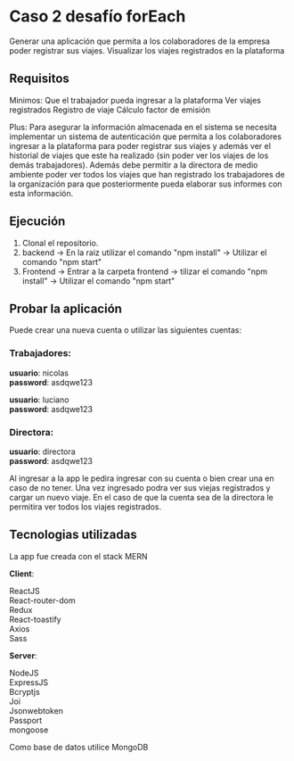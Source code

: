 # Caso 2 desafío forEach

Generar una aplicación que permita a los colaboradores de la empresa poder registrar 
sus viajes.
Visualizar los viajes registrados en la plataforma

## Requisitos

Minimos: 
Que el trabajador pueda ingresar a la plataforma
Ver viajes registrados
Registro de viaje
Cálculo factor de emisión

Plus:
Para asegurar la información almacenada en el sistema se necesita implementar un sistema 
de autenticación que permita a los colaboradores ingresar a la plataforma para poder 
registrar sus viajes y además ver el historial de viajes que este ha realizado (sin poder ver 
los viajes de los demás trabajadores). Además debe permitir a la directora de medio 
ambiente poder ver todos los viajes que han registrado los trabajadores de la organización 
para que posteriormente pueda elaborar sus informes con esta información.

## Ejecución 

1. Clonal el repositorio.
2. backend 
-> En la raiz utilizar el comando "npm install" 
-> Utilizar el comando "npm start"
3. Frontend
-> Entrar a la carpeta frontend 
-> tilizar el comando "npm install"
-> Utilizar el comando "npm start"


## Probar la aplicación
Puede crear una nueva cuenta o utilizar las siguientes cuentas:

### Trabajadores:
**usuario**: nicolas  
**password**: asdqwe123  

**usuario**: luciano  
**password**: asdqwe123  

### Directora:
**usuario**: directora   
**password**: asdqwe123   

Al ingresar a la app le pedira ingresar con su cuenta o bien crear una en caso de no tener.
Una vez ingresado podra ver sus viejas registrados y cargar un nuevo viaje.
En el caso de que la cuenta sea de la directora le permitira ver todos los viajes registrados.

## Tecnologias utilizadas
La app fue creada con el stack MERN

**Client**: 

ReactJS  
React-router-dom  
Redux  
React-toastify   
Axios   
Sass  

**Server**: 

NodeJS  
ExpressJS   
Bcryptjs   
Joi  
Jsonwebtoken  
Passport  
mongoose   
 
Como base de datos utilice MongoDB







